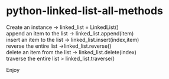 # python-linked-list-all-methods

Create an instance ->         linked_list = LinkedList() <br>
append an item to the list -> linked_list.append(item) <br>
insert an item to the list -> linked_list.insert(index,item) <br>
reverse the entire list    ->linked_list.reverse() <br>
delete an item from the list -> linked_list.delete(index) <br>
traverse the entire list > linked_list.traverse() <br>


Enjoy 
